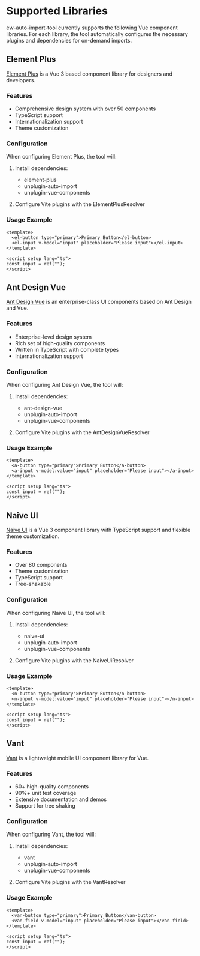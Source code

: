# Supported Libraries

ew-auto-import-tool currently supports the following Vue component libraries. For each library, the tool automatically configures the necessary plugins and dependencies for on-demand imports.

## Element Plus

[Element Plus](https://element-plus.org/) is a Vue 3 based component library for designers and developers.

### Features

- Comprehensive design system with over 50 components
- TypeScript support
- Internationalization support
- Theme customization

### Configuration

When configuring Element Plus, the tool will:

1. Install dependencies:

   - element-plus
   - unplugin-auto-import
   - unplugin-vue-components

2. Configure Vite plugins with the ElementPlusResolver

### Usage Example

```vue
<template>
  <el-button type="primary">Primary Button</el-button>
  <el-input v-model="input" placeholder="Please input"></el-input>
</template>

<script setup lang="ts">
const input = ref("");
</script>
```

## Ant Design Vue

[Ant Design Vue](https://antdv.com/) is an enterprise-class UI components based on Ant Design and Vue.

### Features

- Enterprise-level design system
- Rich set of high-quality components
- Written in TypeScript with complete types
- Internationalization support

### Configuration

When configuring Ant Design Vue, the tool will:

1. Install dependencies:

   - ant-design-vue
   - unplugin-auto-import
   - unplugin-vue-components

2. Configure Vite plugins with the AntDesignVueResolver

### Usage Example

```vue
<template>
  <a-button type="primary">Primary Button</a-button>
  <a-input v-model:value="input" placeholder="Please input"></a-input>
</template>

<script setup lang="ts">
const input = ref("");
</script>
```

## Naive UI

[Naive UI](https://www.naiveui.com/) is a Vue 3 component library with TypeScript support and flexible theme customization.

### Features

- Over 80 components
- Theme customization
- TypeScript support
- Tree-shakable

### Configuration

When configuring Naive UI, the tool will:

1. Install dependencies:

   - naive-ui
   - unplugin-auto-import
   - unplugin-vue-components

2. Configure Vite plugins with the NaiveUiResolver

### Usage Example

```vue
<template>
  <n-button type="primary">Primary Button</n-button>
  <n-input v-model:value="input" placeholder="Please input"></n-input>
</template>

<script setup lang="ts">
const input = ref("");
</script>
```

## Vant

[Vant](https://vant-ui.github.io/vant/) is a lightweight mobile UI component library for Vue.

### Features

- 60+ high-quality components
- 90%+ unit test coverage
- Extensive documentation and demos
- Support for tree shaking

### Configuration

When configuring Vant, the tool will:

1. Install dependencies:

   - vant
   - unplugin-auto-import
   - unplugin-vue-components

2. Configure Vite plugins with the VantResolver

### Usage Example

```vue
<template>
  <van-button type="primary">Primary Button</van-button>
  <van-field v-model="input" placeholder="Please input"></van-field>
</template>

<script setup lang="ts">
const input = ref("");
</script>
```

